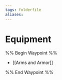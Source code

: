 ```yaml
---
tags: folderfile
aliases:
---
```


# Equipment
%% Begin Waypoint %%
- [[Arms and Armor]]

%% End Waypoint %%
